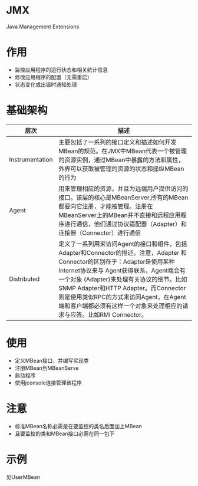 # JMX
Java Management Extensions
# 作用
+ 监控应用程序的运行状态和相关统计信息
+ 修改应用程序的配置（无需重启）
+ 状态变化或出错时通知处理
# 基础架构
| 层次 | 描述 |
| --- | --- |
| Instrumentation | 主要包括了一系列的接口定义和描述如何开发MBean的规范。在JMX中MBean代表一个被管理的资源实例，通过MBean中暴露的方法和属性，外界可以获取被管理的资源的状态和操纵MBean的行为 |
| Agent | 用来管理相应的资源，并且为远端用户提供访问的接口。该层的核心是MBeanServer,所有的MBean都要向它注册，才能被管理。注册在MBeanServer上的MBean并不直接和远程应用程序进行通信，他们通过协议适配器（Adapter）和连接器（Connector）进行通信 |
| Distributed | 定义了一系列用来访问Agent的接口和组件，包括Adapter和Connector的描述。注意，Adapter 和Connector的区别在于：Adapter是使用某种Internet协议来与 Agent获得联系，Agent端会有一个对象 (Adapter)来处理有关协议的细节。比如SNMP Adapter和HTTP Adapter。而Connector则是使用类似RPC的方式来访问Agent，在Agent端和客户端都必须有这样一个对象来处理相应的请求与应答。比如RMI Connector。 |
# 使用
+ 定义MBean接口，并编写实现类
+ 注册MBean到MBeanServe
+ 启动程序
+ 使用jconsole连接管理该程序
# 注意
+ 标准MBean名称必需是在要监控的类名后面加上MBean
+ 且要监控的类和MBean接口必需在同一包下
# 示例
见UserMBean

